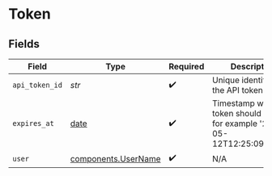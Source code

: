 # Token


## Fields

| Field                                                                           | Type                                                                            | Required                                                                        | Description                                                                     |
| ------------------------------------------------------------------------------- | ------------------------------------------------------------------------------- | ------------------------------------------------------------------------------- | ------------------------------------------------------------------------------- |
| `api_token_id`                                                                  | *str*                                                                           | :heavy_check_mark:                                                              | Unique identifier of the API token.                                             |
| `expires_at`                                                                    | [date](https://docs.python.org/3/library/datetime.html#date-objects)            | :heavy_check_mark:                                                              | Timestamp when the token should expire, for example '2022-05-12T12:25:09+02:00' |
| `user`                                                                          | [components.UserName](../../models/shared/username.md)                          | :heavy_check_mark:                                                              | N/A                                                                             |